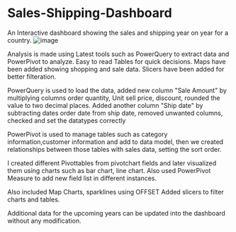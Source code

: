 # Sales-Shipping-Dashboard

An Interactive dashboard showing the sales and shipping year on year for a country. 
![image](https://github.com/archishmanSingha/Sales-Shipping-Dashboard/assets/123219771/265d9abb-599e-44c1-b459-9872c93211e7)



Analysis is made using Latest tools such as PowerQuery to extract data and PowerPivot to analyze. Easy to read Tables for quick decisions.
Maps have been added showing shopping and sale data.
Slicers have been added for better filteration.

PowerQuery is used to load the data, added new column "Sale Amount" by multiplying columns order quantity, Unit sell price, discount, rounded the value to two decimal places. Added another column "Ship date" by subtracting dates order date from ship date, removed unwanted columns, checked and set the datatypes correctly

PowerPivot is used to manage tables such as  category information,customer information and add to data model, then we created relationships between those tables with sales data, setting the sort order.

I created different Pivottables from pivotchart fields and later visualized them using charts such as  bar chart, line chart. Also used PowerPivot Measure to add new field list in different instances.

Also included Map Charts, sparklines using OFFSET
Added slicers to filter charts and tables.

Additional data for the upcoming years can be updated into the dashboard without any modification.
